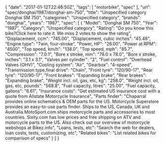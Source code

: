 {
    "date": "2017-01-12T22:46:50Z",
    "tags": [
        "motorbike",
        "spec"
    ],
    "url": "spec\/donghai\/1987\/donghai-sm-750",
    "title": "Unspecified category Donghai SM 750",
    "categories": "Unspecified category",
    "brands": "donghai",
    "years": "1987",
    "spec": [
        {
            "Model": "Donghai SM 750",
            "Year": "1987",
            "Category": "Unspecified category",
            "Rating": "Do you know this bike?Click here to rate it. We miss 2 votes to show the rating",
            "Displacement, ccm": "745.00",
            "Displacement, cubic inches": "45.46",
            "Engine type": "Twin, four-stroke",
            "Power, HP": "26.00",
            "Power at RPM": "4500",
            "Top speed, km\/h": "138.0",
            "Top speed, mph": "85.7",
            "Compression": "7.0:1",
            "Bore x stroke, mm": "78.0 x 78.0",
            "Bore x stroke, inches": "3.1 x 3.1",
            "Valves per cylinder": "2",
            "Fuel control": "Overhead Valves (OHV)",
            "Cooling system": "Air",
            "Gearbox": "4-speed",
            "Transmission type,final drive": "Chain",
            "Front tyre": "120\/90-17",
            "Rear tyre": "120\/90-17",
            "Front brakes": "Expanding brake",
            "Rear brakes": "Expanding brake",
            "Weight incl. oil, gas, etc, kg": "258.0",
            "Weight incl. oil, gas, etc, pounds": "568.8",
            "Fuel capacity, litres": "25.00",
            "Fuel capacity, gallons": "6.61",
            "Insurance costs": "Get estimated US insurance cost with a quote from Allstate Motorcycle Insurance",
            "Parts finder": "Chaparral provides online schematics & OEM parts for the US.   Motorcycle Superstore provides an easy-to-use parts finder. Ships to the US, Canada, UK and Australia.MotoSport.com ships motorcycle parts and accessories to most countries.    Sixity.com has low prices and free shipping on ATV and motorcycle parts to the US. Also check out our overview of motorcycle webshops at Bikez.info",
            "Loans, tests, etc": "Search the web for dealers, loan costs, tests, customizing, etc",
            "Related bikes": "List related bikes for comparison of specs"
        }
    ]
}